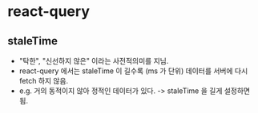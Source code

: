 # react-query

## staleTime

- "탁한", "신선하지 않은" 이라는 사전적의미를 지님.
- react-query 에서는 staleTime 이 길수록 (ms 가 단위) 데이터를 서버에 다시 fetch 하지 않음.
- e.g. 거의 동적이지 않아 정적인 데이터가 있다. -> staleTime 을 길게 설정하면 됨.
